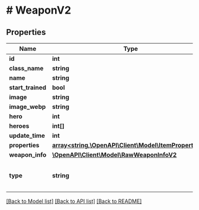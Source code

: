 # # WeaponV2

## Properties

Name | Type | Description | Notes
------------ | ------------- | ------------- | -------------
**id** | **int** |  |
**class_name** | **string** |  |
**name** | **string** |  |
**start_trained** | **bool** |  | [optional]
**image** | **string** |  | [optional]
**image_webp** | **string** |  | [optional]
**hero** | **int** |  | [optional]
**heroes** | **int[]** |  | [optional]
**update_time** | **int** |  | [optional]
**properties** | [**array<string,\OpenAPI\Client\Model\ItemPropertyV2>**](ItemPropertyV2.md) |  | [optional]
**weapon_info** | [**\OpenAPI\Client\Model\RawWeaponInfoV2**](RawWeaponInfoV2.md) |  | [optional]
**type** | **string** |  | [optional] [default to 'weapon']

[[Back to Model list]](../../README.md#models) [[Back to API list]](../../README.md#endpoints) [[Back to README]](../../README.md)
